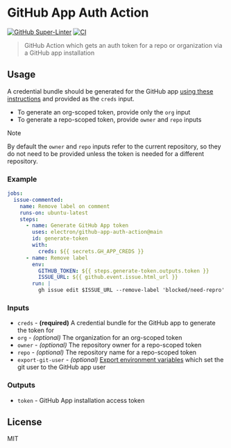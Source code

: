 # GitHub App Auth Action

[![GitHub Super-Linter](https://github.com/electron/github-app-auth-action/actions/workflows/linter.yml/badge.svg)](https://github.com/super-linter/super-linter)
[![CI](https://github.com/electron/github-app-auth-action/actions/workflows/ci.yml/badge.svg)](https://github.com/electron/github-app-auth-action/actions/workflows/ci.yml)

> GitHub Action which gets an auth token for a repo or organization via a
> GitHub app installation

## Usage

A credential bundle should be generated for the GitHub app
[using these instructions][generating-cred-bundle] and provided as the `creds`
input.

- To generate an org-scoped token, provide only the `org` input
- To generate a repo-scoped token, provide `owner` and `repo` inputs

> [!NOTE]
> By default the `owner` and `repo` inputs refer to the current repository, so
> they do not need to be provided unless the token is needed for a different
> repository.

### Example

```yaml
jobs:
  issue-commented:
    name: Remove label on comment
    runs-on: ubuntu-latest
    steps:
      - name: Generate GitHub App token
        uses: electron/github-app-auth-action@main
        id: generate-token
        with:
          creds: ${{ secrets.GH_APP_CREDS }}
      - name: Remove label
        env:
          GITHUB_TOKEN: ${{ steps.generate-token.outputs.token }}
          ISSUE_URL: ${{ github.event.issue.html_url }}
        run: |
          gh issue edit $ISSUE_URL --remove-label 'blocked/need-repro'
```

### Inputs

- `creds` - **(required)** A credential bundle for the GitHub app to generate
            the token for
- `org` - *(optional)* The organization for an org-scoped token
- `owner` - *(optional)* The repository owner for a repo-scoped token
- `repo` - *(optional)* The repository name for a repo-scoped token
- `export-git-user` - *(optional)* [Export environment variables][git-env-variables]
  which set the git user to the GitHub app user

### Outputs

- `token` - GitHub App installation access token

## License

MIT

[generating-cred-bundle]: https://github.com/electron/github-app-auth#generating-credentials
[git-env-variables]: https://git-scm.com/book/en/v2/Git-Internals-Environment-Variables
